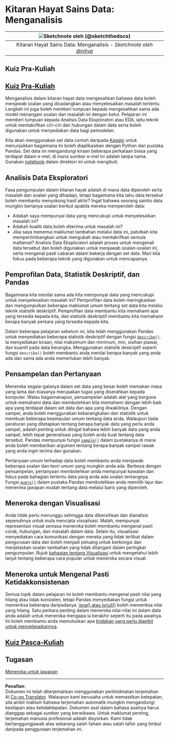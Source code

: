 <!--
CO_OP_TRANSLATOR_METADATA:
{
  "original_hash": "2baeafe1db4d58ee5b8ec85db9de728a",
  "translation_date": "2025-09-06T00:07:19+00:00",
  "source_file": "4-Data-Science-Lifecycle/15-analyzing/README.md",
  "language_code": "ms"
}
-->
# Kitaran Hayat Sains Data: Menganalisis

|![ Sketchnote oleh [(@sketchthedocs)](https://sketchthedocs.dev) ](../../sketchnotes/15-Analyzing.png)|
|:---:|
| Kitaran Hayat Sains Data: Menganalisis - _Sketchnote oleh [@nitya](https://twitter.com/nitya)_ |

## Kuiz Pra-Kuliah

## [Kuiz Pra-Kuliah](https://ff-quizzes.netlify.app/en/ds/quiz/28)

Menganalisis dalam kitaran hayat data mengesahkan bahawa data boleh menjawab soalan yang dicadangkan atau menyelesaikan masalah tertentu. Langkah ini juga boleh memberi tumpuan kepada mengesahkan sama ada model menangani soalan dan masalah ini dengan betul. Pelajaran ini memberi tumpuan kepada Analisis Data Eksploratori atau EDA, iaitu teknik untuk mentakrifkan ciri-ciri dan hubungan dalam data serta boleh digunakan untuk menyediakan data bagi pemodelan.

Kita akan menggunakan set data contoh daripada [Kaggle](https://www.kaggle.com/balaka18/email-spam-classification-dataset-csv/version/1) untuk menunjukkan bagaimana ini boleh diaplikasikan dengan Python dan pustaka Pandas. Set data ini mengandungi kiraan beberapa perkataan biasa yang terdapat dalam e-mel, di mana sumber e-mel ini adalah tanpa nama. Gunakan [notebook](../../../../4-Data-Science-Lifecycle/15-analyzing/notebook.ipynb) dalam direktori ini untuk mengikuti.

## Analisis Data Eksploratori

Fasa pengumpulan dalam kitaran hayat adalah di mana data diperoleh serta masalah dan soalan yang dihadapi, tetapi bagaimana kita tahu data tersebut boleh membantu menyokong hasil akhir? 
Ingat bahawa seorang saintis data mungkin bertanya soalan berikut apabila mereka memperoleh data:
- Adakah saya mempunyai data yang mencukupi untuk menyelesaikan masalah ini?
- Adakah kualiti data boleh diterima untuk masalah ini?
- Jika saya menemui maklumat tambahan melalui data ini, patutkah kita mempertimbangkan untuk mengubah atau mentakrifkan semula matlamat?
Analisis Data Eksploratori adalah proses untuk mengenali data tersebut dan boleh digunakan untuk menjawab soalan-soalan ini, serta mengenal pasti cabaran dalam bekerja dengan set data. Mari kita fokus pada beberapa teknik yang digunakan untuk mencapainya.

## Pemprofilan Data, Statistik Deskriptif, dan Pandas
Bagaimana kita menilai sama ada kita mempunyai data yang mencukupi untuk menyelesaikan masalah ini? Pemprofilan data boleh meringkaskan dan mengumpulkan beberapa maklumat umum tentang set data kita melalui teknik statistik deskriptif. Pemprofilan data membantu kita memahami apa yang tersedia kepada kita, dan statistik deskriptif membantu kita memahami berapa banyak perkara yang tersedia kepada kita.

Dalam beberapa pelajaran sebelum ini, kita telah menggunakan Pandas untuk menyediakan beberapa statistik deskriptif dengan fungsi [`describe()`](https://pandas.pydata.org/pandas-docs/stable/reference/api/pandas.DataFrame.describe.html). Ia menyediakan kiraan, nilai maksimum dan minimum, min, sisihan piawai, dan kuantil pada data berangka. Menggunakan statistik deskriptif seperti fungsi `describe()` boleh membantu anda menilai berapa banyak yang anda ada dan sama ada anda memerlukan lebih banyak.

## Pensampelan dan Pertanyaan
Meneroka segala-galanya dalam set data yang besar boleh memakan masa yang lama dan biasanya merupakan tugas yang diserahkan kepada komputer. Walau bagaimanapun, pensampelan adalah alat yang berguna untuk memahami data dan membolehkan kita memahami dengan lebih baik apa yang terdapat dalam set data dan apa yang diwakilinya. Dengan sampel, anda boleh menggunakan kebarangkalian dan statistik untuk membuat beberapa kesimpulan umum tentang data anda. Walaupun tiada peraturan yang ditetapkan tentang berapa banyak data yang perlu anda sampel, adalah penting untuk diingat bahawa lebih banyak data yang anda sampel, lebih tepat generalisasi yang boleh anda buat tentang data tersebut. 
Pandas mempunyai fungsi [`sample()`](https://pandas.pydata.org/pandas-docs/stable/reference/api/pandas.DataFrame.sample.html) dalam pustakanya di mana anda boleh memberikan argumen tentang berapa banyak sampel rawak yang anda ingin terima dan gunakan.

Pertanyaan umum terhadap data boleh membantu anda menjawab beberapa soalan dan teori umum yang mungkin anda ada. Berbeza dengan pensampelan, pertanyaan membolehkan anda mempunyai kawalan dan fokus pada bahagian tertentu data yang anda ada soalan tentangnya. 
Fungsi [`query()`](https://pandas.pydata.org/pandas-docs/stable/reference/api/pandas.DataFrame.query.html) dalam pustaka Pandas membolehkan anda memilih lajur dan menerima jawapan mudah tentang data melalui baris yang diperoleh.

## Meneroka dengan Visualisasi
Anda tidak perlu menunggu sehingga data dibersihkan dan dianalisis sepenuhnya untuk mula mencipta visualisasi. Malah, mempunyai representasi visual semasa meneroka boleh membantu mengenal pasti corak, hubungan, dan masalah dalam data. Selain itu, visualisasi menyediakan cara komunikasi dengan mereka yang tidak terlibat dalam pengurusan data dan boleh menjadi peluang untuk berkongsi dan menjelaskan soalan tambahan yang tidak ditangani dalam peringkat pengumpulan. Rujuk [bahagian tentang Visualisasi](../../../../../../../../../3-Data-Visualization) untuk mengetahui lebih lanjut tentang beberapa cara popular untuk meneroka secara visual.

## Meneroka untuk Mengenal Pasti Ketidakkonsistenan
Semua topik dalam pelajaran ini boleh membantu mengenal pasti nilai yang hilang atau tidak konsisten, tetapi Pandas menyediakan fungsi untuk memeriksa beberapa daripadanya. [isna() atau isnull()](https://pandas.pydata.org/pandas-docs/stable/reference/api/pandas.isna.html) boleh memeriksa nilai yang hilang. Satu perkara penting dalam meneroka nilai-nilai ini dalam data anda adalah untuk meneroka mengapa ia berakhir seperti itu pada awalnya. Ini boleh membantu anda memutuskan apa [tindakan yang perlu diambil untuk menyelesaikannya](../../../../../../../../../2-Working-With-Data/08-data-preparation/notebook.ipynb).

## [Kuiz Pasca-Kuliah](https://ff-quizzes.netlify.app/en/ds/quiz/29)

## Tugasan

[Meneroka untuk jawapan](assignment.md)

---

**Penafian**:  
Dokumen ini telah diterjemahkan menggunakan perkhidmatan terjemahan AI [Co-op Translator](https://github.com/Azure/co-op-translator). Walaupun kami berusaha untuk memastikan ketepatan, sila ambil maklum bahawa terjemahan automatik mungkin mengandungi kesilapan atau ketidaktepatan. Dokumen asal dalam bahasa asalnya harus dianggap sebagai sumber yang berwibawa. Untuk maklumat penting, terjemahan manusia profesional adalah disyorkan. Kami tidak bertanggungjawab atas sebarang salah faham atau salah tafsir yang timbul daripada penggunaan terjemahan ini.